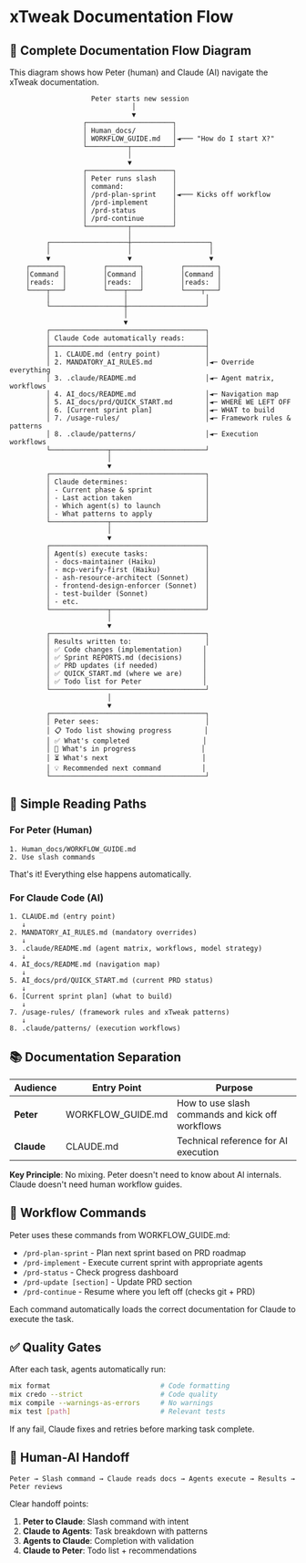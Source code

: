 # xTweak Documentation Flow

## 📐 Complete Documentation Flow Diagram

This diagram shows how Peter (human) and Claude (AI) navigate the xTweak documentation.

```
                    Peter starts new session
                              │
                              ▼
                  ┌─────────────────────┐
                  │ Human_docs/         │
                  │ WORKFLOW_GUIDE.md   │◄─── "How do I start X?"
                  └──────────┬──────────┘
                             │
                             ▼
                  ┌─────────────────────┐
                  │ Peter runs slash    │
                  │ command:            │
                  │ /prd-plan-sprint    │◄─── Kicks off workflow
                  │ /prd-implement      │
                  │ /prd-status         │
                  │ /prd-continue       │
                  └──────────┬──────────┘
                             │
         ┌───────────────────┼───────────────────┐
         │                   │                   │
         ▼                   ▼                   ▼
    ┌────────┐         ┌────────┐         ┌────────┐
    │Command │         │Command │         │Command │
    │reads:  │         │reads:  │         │reads:  │
    └────┬───┘         └────┬───┘         └────┬───┘
         │                  │                   │
         └──────────────────┼───────────────────┘
                            │
                            ▼
         ┌──────────────────────────────────────┐
         │ Claude Code automatically reads:     │
         ├──────────────────────────────────────┤
         │ 1. CLAUDE.md (entry point)           │
         │ 2. MANDATORY_AI_RULES.md             │◄─ Override everything
         │ 3. .claude/README.md                 │◄─ Agent matrix, workflows
         │ 4. AI_docs/README.md                 │◄─ Navigation map
         │ 5. AI_docs/prd/QUICK_START.md        │◄─ WHERE WE LEFT OFF
         │ 6. [Current sprint plan]             │◄─ WHAT to build
         │ 7. /usage-rules/                     │◄─ Framework rules & patterns
         │ 8. .claude/patterns/                 │◄─ Execution workflows
         └──────────────┬───────────────────────┘
                        │
                        ▼
         ┌──────────────────────────────────────┐
         │ Claude determines:                   │
         │ - Current phase & sprint             │
         │ - Last action taken                  │
         │ - Which agent(s) to launch           │
         │ - What patterns to apply             │
         └──────────────┬───────────────────────┘
                        │
                        ▼
         ┌──────────────────────────────────────┐
         │ Agent(s) execute tasks:              │
         │ - docs-maintainer (Haiku)            │
         │ - mcp-verify-first (Haiku)           │
         │ - ash-resource-architect (Sonnet)    │
         │ - frontend-design-enforcer (Sonnet)  │
         │ - test-builder (Sonnet)              │
         │ - etc.                               │
         └──────────────┬───────────────────────┘
                        │
                        ▼
         ┌──────────────────────────────────────┐
         │ Results written to:                  │
         │ ✅ Code changes (implementation)     │
         │ ✅ Sprint REPORTS.md (decisions)     │
         │ ✅ PRD updates (if needed)           │
         │ ✅ QUICK_START.md (where we are)     │
         │ ✅ Todo list for Peter               │
         └──────────────────────────────────────┘
                        │
                        ▼
         ┌──────────────────────────────────────┐
         │ Peter sees:                          │
         │ 📋 Todo list showing progress        │
         │ ✅ What's completed                  │
         │ 🚧 What's in progress                │
         │ ⏳ What's next                       │
         │ 💡 Recommended next command          │
         └──────────────────────────────────────┘
```

## 🎯 Simple Reading Paths

### For Peter (Human)

```
1. Human_docs/WORKFLOW_GUIDE.md
2. Use slash commands
```

That's it! Everything else happens automatically.

### For Claude Code (AI)

```
1. CLAUDE.md (entry point)
   ↓
2. MANDATORY_AI_RULES.md (mandatory overrides)
   ↓
3. .claude/README.md (agent matrix, workflows, model strategy)
   ↓
4. AI_docs/README.md (navigation map)
   ↓
5. AI_docs/prd/QUICK_START.md (current PRD status)
   ↓
6. [Current sprint plan] (what to build)
   ↓
7. /usage-rules/ (framework rules and xTweak patterns)
   ↓
8. .claude/patterns/ (execution workflows)
```

## 📚 Documentation Separation

| Audience | Entry Point | Purpose |
|----------|-------------|---------|
| **Peter** | WORKFLOW_GUIDE.md | How to use slash commands and kick off workflows |
| **Claude** | CLAUDE.md | Technical reference for AI execution |

**Key Principle**: No mixing. Peter doesn't need to know about AI internals. Claude doesn't need human workflow guides.

## 🔄 Workflow Commands

Peter uses these commands from WORKFLOW_GUIDE.md:

- `/prd-plan-sprint` - Plan next sprint based on PRD roadmap
- `/prd-implement` - Execute current sprint with appropriate agents
- `/prd-status` - Check progress dashboard
- `/prd-update [section]` - Update PRD section
- `/prd-continue` - Resume where you left off (checks git + PRD)

Each command automatically loads the correct documentation for Claude to execute the task.

## ✅ Quality Gates

After each task, agents automatically run:

```bash
mix format                           # Code formatting
mix credo --strict                   # Code quality
mix compile --warnings-as-errors     # No warnings
mix test [path]                      # Relevant tests
```

If any fail, Claude fixes and retries before marking task complete.

## 🤝 Human-AI Handoff

```
Peter → Slash command → Claude reads docs → Agents execute → Results → Peter reviews
```

Clear handoff points:
1. **Peter to Claude**: Slash command with intent
2. **Claude to Agents**: Task breakdown with patterns
3. **Agents to Claude**: Completion with validation
4. **Claude to Peter**: Todo list + recommendations
